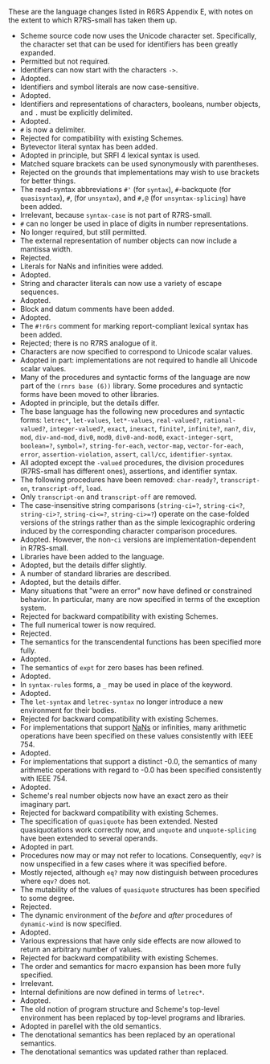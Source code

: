 These are the language changes listed in R6RS Appendix E, with notes on the extent to which R7RS-small has taken them up.


* Scheme source code now uses the Unicode character set.  Specifically, the character set that can be used for identifiers has been greatly expanded.
* Permitted but not required.
* Identifiers can now start with the characters `->`.
* Adopted.
* Identifiers and symbol literals are now case-sensitive.
* Adopted.
* Identifiers and representations of characters, booleans, number objects, and `.` must be explicitly delimited.
* Adopted.
* `#` is now a delimiter.
* Rejected for compatibility with existing Schemes.
* Bytevector literal syntax has been added.
* Adopted in principle, but SRFI 4 lexical syntax is used.
* Matched square brackets can be used synonymously with parentheses.
* Rejected on the grounds that implementations may wish to use brackets for better things.
* The read-syntax abbreviations `#'` (for `syntax`), `#`-backquote (for `quasisyntax`), `#`, (for `unsyntax`), and `#,@` (for `unsyntax-splicing`) have been added.
* Irrelevant, because `syntax-case` is not part of R7RS-small.
* `#` can no longer be used in place of digits in number representations.
* No longer required, but still permitted.
* The external representation of number objects can now include a mantissa width.
* Rejected.
* Literals for NaNs and infinities were added.
* Adopted.
* String and character literals can now use a variety of escape sequences.
* Adopted.
* Block and datum comments have been added.
* Adopted.
* The `#!r6rs` comment for marking report-compliant lexical syntax has been added.
* Rejected; there is no R7RS analogue of it.
* Characters are now specified to correspond to Unicode scalar values.
* Adopted in part: implementations are not required to handle all Unicode scalar values.
* Many of the procedures and syntactic forms of the language are now part of the `(rnrs base (6))` library.  Some procedures and syntactic forms have been moved to other libraries.
* Adopted in principle, but the details differ.
* The base language has the following new procedures and syntactic forms: `letrec*`, `let-values`, `let*-values`, `real-valued?`, `rational-valued?`, `integer-valued?`, `exact`, `inexact`, `finite?`, `infinite?`, `nan?`, `div`, `mod`, `div-and-mod`, `div0`, `mod0`, `div0-and-mod0`, `exact-integer-sqrt`, `boolean=?`, `symbol=?`, `string-for-each`, `vector-map`, `vector-for-each`, `error`, `assertion-violation`, `assert`, `call/cc`, `identifier-syntax`.
* All adopted except the `-valued` procedures, the division procedures (R7RS-small has different ones), assertions, and identifier syntax.
* The following procedures have been removed: `char-ready?`, `transcript-on`, `transcript-off`, `load`.
* Only `transcript-on` and `transcript-off` are removed.
* The case-insensitive string comparisons (`string-ci=?`, `string-ci<?`, `string-ci>?`, `string-ci<=?`, `string-ci>=?`) operate on the case-folded versions of the strings rather than as the simple lexicographic ordering induced by the corresponding character comparison procedures.
* Adopted.  However, the non-`ci` versions are implementation-dependent in R7RS-small.
* Libraries have been added to the language.
* Adopted, but the details differ slightly.
* A number of standard libraries are described.
* Adopted, but the details differ.
* Many situations that "were an error" now have defined or constrained behavior.  In particular, many are now specified in terms of the exception system.
* Rejected for backward compatibility with existing Schemes.
* The full numerical tower is now required.
* Rejected.
* The semantics for the transcendental functions has been specified more fully.
* Adopted.
* The semantics of `expt` for zero bases has been refined.
* Adopted.
* In `syntax-rules` forms, a `_` may be used in place of the keyword.
* Adopted.
* The `let-syntax` and `letrec-syntax` no longer introduce a new environment for their bodies.
* Rejected for backward compatibility with existing Schemes.
* For implementations that support [NaNs](NaNs.md) or infinities, many arithmetic operations have been specified on these values consistently with IEEE 754.
* Adopted.
* For implementations that support a distinct -0.0, the semantics of many arithmetic operations with regard to -0.0 has been specified consistently with IEEE 754.
* Adopted.
* Scheme's real number objects now have an exact zero as their imaginary part.
* Rejected for backward compatibility with existing Schemes.
* The specification of `quasiquote` has been extended.  Nested quasiquotations work correctly now, and `unquote` and `unquote-splicing` have been extended to several operands.
* Adopted in part.
* Procedures now may or may not refer to locations.  Consequently, `eqv?` is now unspecified in a few cases where it was specified before.
* Mostly rejected, although `eq?` may now distinguish between procedures where `eqv?` does not.
* The mutability of the values of `quasiquote` structures has been specified to some degree.
* Rejected.
* The dynamic environment of the *before* and *after* procedures of `dynamic-wind` is now specified.
* Adopted.
* Various expressions that have only side effects are now allowed to return an arbitrary number of values.
* Rejected for backward compatibility with existing Schemes.
* The order and semantics for macro expansion has been more fully specified.
* Irrelevant.
* Internal definitions are now defined in terms of `letrec*`.
* Adopted.
* The old notion of program structure and Scheme's top-level environment has been replaced by top-level programs and libraries.
* Adopted in parellel with the old semantics.
* The denotational semantics has been replaced by an operational semantics.
* The denotational semantics was updated rather than replaced.
